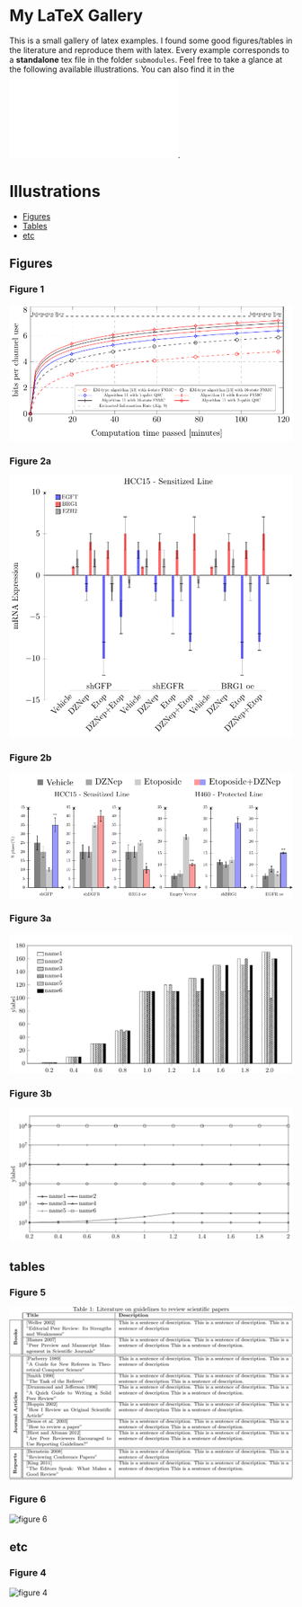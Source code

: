 # My LaTeX Gallery
This is a small gallery of latex examples. I found some good figures/tables in the literature and reproduce them with latex. 
Every example corresponds to a **standalone** tex file in the folder `submodules`. 
Feel free to take a glance at the following available illustrations. You can also find it in the ![main pdf file](main.pdf). 

# Illustrations
- [Figures](#Figures)
- [Tables](#Tables)
- [etc](#etc)
## Figures
### Figure 1
![figure 1](submodules/1/1.png)
### Figure 2a
![figure 2a](submodules/2a/2a.png)
### Figure 2b
![figure 2b](submodules/2b/2b.png)
### Figure 3a
![figure 3a](submodules/3a/3a.png)
### Figure 3b
![figure 3b](submodules/3b/3b.png)
## tables
### Figure 5
![figure 5](submodules/5/5.png)
### Figure 6
![figure 6](submodules/6/6.png)
## etc
### Figure 4
![figure 4](submodules/4/4.png)
